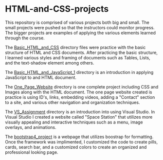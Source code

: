 # HTML-and-CSS-projects

This repository is comprised of various projects both big and small. The small projects were pushed so that the instructors could monitor progress. The bigger projects  are examples of applying the various elements learned through the course. 

The [Basic_HTML_and_CSS]() directory files were practice with the basic structure of HTML and CSS documents. After practicing the basic structure, I learned various styles and framing of documents such as Tables, Lists, and the text-shadow element among others.

The [Basic_HTML_and_JavaScript_1]() directory is an introduction in applying JavaScript to and HTML document. 

The [One_Page_Website]() directory is one complete project including CSS and Images along with the HTML document. The one page website created is practice is using ID's, links, embedding videos, adding a "Contact" section to a site, and various other navigation and organization techniques. 

The [VS_Assignment]() directory is an introduction into using Visual Studio. In Visual Studio I created a website called "Space Station" that utilizes more visually appealing and interactive techniques such as a menu, image overlays, and animations. 

The [bootstrap4_project]() is a webpage that utilizes boostrap for formatting. Once the framework was implimented, I customized the code to create pills, cards, search bar, and a customized colors to create an organized and professional looking page. 
